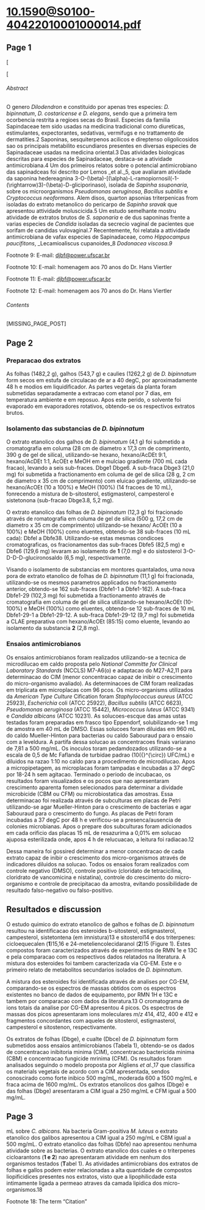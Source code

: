 # 10.1590@S0100-40422010001000014.pdf

## Page 1



[

[

###### Abstract

O genero _Dilodendron_ e constituido por apenas tres especies: _D. bipinnatum_, _D. costaricense e D. elegans_, sendo que a primeira tem ocorbencia restrita a regioes secas do Brasil. Especies da familia Sapindaceae tem sido usadas na medicina tradicional como diureticas, estimulantes, expectorantes, sedativas, vermifugs e no trattamento de dermatities.2 Saponinas, sesquiterpenos acilicos e direptenso oligolicosidos sao os principais metabilito escundiaros presentes en diversas especies de Sapinadaceae usadas na medicina oriental.3 Das atividades biologicas descritas para especies de Sapinadaceae, destaca-se a atividade antimicrobiana.4 Um dos primeiros relatos sobre o potencial antimicrobiano das sapinadceas foi descrito por Lemos _et al._5, que avaliaram atividade da saponina hedereagnina 3-O-\(\beta\)-[\(\alpha\)-L-ramopiornosil(-1-\(\rightarrow\)3)-\(\beta\)-D-gliciporinaso), isolada de _Sapinha ssuponaria_, sobre os microorganismos _Pseudomonas aeruginosa_, _Bacillus subtilis_ e _Cryptococcus neoformans_. Alem disos, quarton apsonias triterpenicas from isoladas do extrato metanolico do pericarpo de _Sapinha sravak_ que apresentou attividade moluscicida.5 Um estudo semelhante mostru atividade de extratos brutos de _S. saponaria_ e de dus saponinas frente a varias especies de _Candida_ isoladas da secrecio vaginal de pacientes que sorifam de candidas vulovaginal.7 Recentemente, foi relatala a attividade antimicrobiana de vafax especies de Sapinadaceae, como _Hippocampus paucifitons_, _Lecamioaliscus cupanoides_8 _Dodonacea viscosa.9_

Footnote 9: E-mail: djbf@power.ufscar.br

Footnote 10: E-mail: homenagem aos 70 anos do Dr. Hans Viertler

Footnote 11: E-mail: djbf@power.ufscar.br

Footnote 12: E-mail: homenagem aos 70 anos do Dr. Hans Viertler

###### Contents

[MISSING_PAGE_POST]



## Page 2



### Preparacao dos extratos

As folhas (1482,2 g), galhos (543,7 g) e caulies (1262,2 g) de _D. bipinnatum_ form secos em estufa de circulacao de ar a 40 degC, por aproximadamente 48 h e modios em liquidificador. As partes vegetais da planta foram submetidas separadamente a extracao com etanol por 7 dias, em temperatura ambiente e em reposuo. Apos este perido, o solvente foi evaporado em evaporadores rotativos, obtendo-se os respectivos extratos brutos.

### Isolamento das substancias de _D. bipinnatum_

O extrato etanolico dos galhos de _D. bipinnatum_ (4,1 g) foi submetido a cromatografia em columa (28 cm de diametro x 17,3 cm de comprimento, 390 g de gel de silica), utilizando-se hexano, hexano/AcDEt 9:1, hexano/AcDEt 1:1, AcOEt e MeOH em e mulciao gradiente (700 mL cada fracao), levando a seis sub-fraces. Dbge1 Dbge6. A sub-fraca Dbge3 (21,0 mg) foi submetida a fractionamento em columa de gel de silica (28 g, 2 cm de diametro x 35 cm de comprimento) com eluicao gradiente, utilizando-se hexano/AcOEt (10 a 100%) e MeOH (100%) (14 fracoes de 10 mL), fonrecendo a mistura de b-sitosterol, estigmasterol, campesterol e sistetonona (sub-fracao Dbge3.8, 5,2 mg).

O extrato etanolico das folhas de _D. bipinnatum_ (12,3 g) foi fracionado através de romatografia em columa de gel de silica (500 g, 17,2 cm de diametro x 35 cm de comprimento) utilizando-se hexano/ AcOEt (10 a 100%) e MeOH (100%) como eluentes, obtendo-se 38 sub-fraces (10 mL cada): Dbfel a Dbfe38. Utilizando-se estas mesmas condicoes cromatograficas, os fracionamentos das sub-fraces Dbfe5 (82,5 mg) e Dbfe6 (129,6 mg) levaram ao isolamento de **1** (7,0 mg) e do sistosterol 3-O-D-D-D-glucironosaldo (6,5 mg), respectivamente.

Visando o isolamento de substancias em montores quantalados, uma nova pora de extrato etanolico de folhas de _D. bipinnatum_ (11,1 g) foi fracionada, utilizando-se os mesmos parametros applicados no fractionamento anterior, obtendo-se 162 sub-fraces (Dbfe1-1 a Dbfe1-162). A sub-fraca Dbfe1-29 (102,3 mg) foi submetida a fractionamento através de cromatografia em columa de gel de silica utilizando-se hexano/AcOEt (10-100%) e MeOH (100%) como eluentes, obtendo-se 12 sub-fraces de 10 mL Dbfe1-29-1 a Dbfe1-29-12. A sub-fraca Dbfe1-29-12 (9,7 mg) foi submetida a CLAE preparativa com hexano/AcOEt (85:15) como eluente, levando ao isolamento da substancia **2** (2,8 mg).

### Ensaios antimicrobianos

Os ensaios antimicrobianos foram realizados utilizando-se a tecnica de microdilucao em caldo proposta pelo _National Committe for Clinical Laboratory Standards_ (NCCLS) M7-A6(o) e adaptacao do M27-A2,11 para determinacao do CIM (menor concentracao capaz de inibir o crescimento do micro-organismo avaliado). As determinacoes de CIM foram realizadas em triplicata em microplacas com 96 pcos. Os micro-organisms utilizados da _American Type Culture_ Cification foram _Staphylococcus aureus_ (ATCC 25923), _Escherichia_ coli (ATCC 25922), _Bacillus subtilis_ (ATCC 6623), _Pseudomonas aeruginosa_ (ATCC 15442), _Micrococcus luteus_ (ATCC 9341) e _Candida albicans_ (ATCC 10231). As solucoes-escque das amas ustas testadas foram preparadas em frasco tipo Eppendorf, solubilizando-se 1 mg de amostra em 40 mL de DMSO. Essas solucoes foram diluidas em 960 mL do caldo Mueller-Hinton para bacterias ou caldo Sabouraud para o ensaio com a leveldura. A partifa dessa solucao as concentracoes finais variarano de 7,81 a 500 mg/mL. Os inoculos toram pedamdozados utilizando-se a escala de 0,5 de Mc Faflanda de turbidae padrao (10\({}^{\circ}\) UFC/mL) e diluidos na razao 1:10 no caldo para a procedimento de microdilucao. Apos a micropipetagem, as microplacas foram tampadas e incubadas a 37 degC por 18-24 h sem agitacao. Terminado o periodo de incubacao, os resultados foram visualizados e os pocos que nao apresentaram crescimento aparenta fomen selecionados para determinar a dividade microbicide (CBM ou CFM) ou microbiostatica das amostras. Essa determinacao foi realizada através de subculturas em placas de Petri utilizando-se agar Mueller-Hinton para o crescimento de bacterias e agar Sabouraud para o crescimento do fungo. As placas de Petri foram incubadas a 37 degC por 48 h e verificou-se a presenca/ausencia de colonies microbianas. Apos o prepare dos subculturas foram adicionados em cada orificio das placas 15 mL de resazurima a 0,01% em solucao ajuposa esterilizada onde, apos 4 h de relucuacao, a leitura foi radiacao.12

Dessa maneira foi gossired determinar a menor concentracao de cada extrato capaz de inibir o crescimento dos micro-organismos através de indicadores diluidos na solucao. Todos os ensaios foram realizados com controle negativo (DMSO), controle positivo (cloridato de tetracicilina, cloridrato de vancomicina e nistatina), controle do crescimento do micro-organismo e controle de precipitacao da amostra, evitando possibilidade de resultado falso-negativo ou falso-positivo.

## Resultados e discussion

O estudo quimico do extrato etanolico de galhos e folhas de _D. bipinnatum_ resultou na identificacao dos esteroides b-sitosterol, estigmasterol, campesterol, sistetontena (em imnistura)13 e sitosterol14 e dos triterpenes: cicloequecalen (**1**)15,16 e 24-meteliencolecidaranol (**2**)15 (Figure 1). Estes compostos foram caracterizados através de experimentos de RMN 1e e 13C e pela comparacao com os respectivos dados relatados na literatura. A mistura dos esteroides foi tambem caracterizada via CG-EM. Este e o primeiro relato de metabolitos secundarios isolados de _D. bipinnatum_.

A mistura dos esteroides foi identificada através de analises por CG-EM, comparando-se os espectros de massas obtidos com os espectros existentes no banco de dados de equipamento, por RMN 1H e 13C e tambem por comparacao com dados da literatura.13 O cromatograma de ions totais da analise por CG-EM apresentou 4 picos. Os espectros de massas dos picos apresentaram ions moleculares _m_/_z_ 414, 412, 400 e 412 e fragmentos concordantes com aqueles de sitosterol, estigmasterol, campesterol e sitostenon, respectivamente.

Os extratos de folhas (Dbge), e cualte (Dbce) de _D. bipinnatum_ form submetidos aoss ensaios antimicrobianos (Tabela 1), obtendo-se os dados de concentracao inibitoria minima (CIM), concentracao bactericida minima (CBM) e concentracao fungicide mrinima (CFM). Os resultados foram analisados seguindo o modelo proposta por Algliens _et al._,17 que classifica os materials vegetais de acordo com a CIM apresentada, sendos conoscirado como forte inibico 500 mg/mL, moderada 600 a 1500 mg/mL e fraca acima de 1600 mg/mL. Os extratos etanolicos dos galhos (Dbge) e das folhas (Dbge) aresentaram a CIM igual a 250 mg/mL e CFM igual a 500 mg/mL.



## Page 3

mL sobre _C. albicans_. Na bacteria Gram-positiva _M. luteus_ o extrato etanolico dos galibos apresentou a CIM igual a 250 mg/mL e CBM igual a 500 mg/mL. O extrato etanolico das folhas (Dbfe) nao apresentou nenhuma atividade sobre as bacterias. O extrato etanolico dos cuales e o triterpenes cicloarantons (**1 e 2**) nao apresentaram atividade em nenhum dos organismos testados (**T**abel 1). As atividades antimicrobians dos extratos de folhas e gallos podem ester relacionadas a alta quantidade de compostos liopificidices presentes nos extratos, visto que a lipophilicdade esta intimamente ligada a permeao atraves da camada lipidica dos micro-organismos.18

Footnote 18: The term “Citation”

